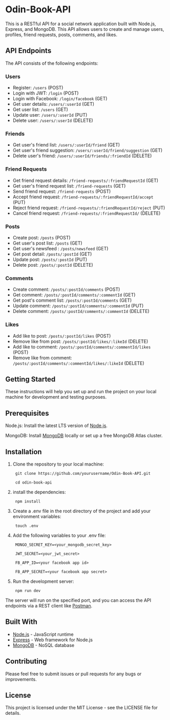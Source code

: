 # Odin-Book-API

This is a RESTful API for a social network application built with Node.js, Express, and MongoDB. This API allows users to create and manage users, profiles, friend requests, posts, comments, and likes.

## API Endpoints

The API consists of the following endpoints:

### Users
- Register: `/users` (POST)
- Login with JWT: `/login` (POST)
- Login with Facebook: `/login/facebook` (GET)
- Get user details: `/users/:userId` (GET)
- Get user list: `/users` (GET)
- Update user: `/users/:userId` (PUT)
- Delete user: `/users/:userId` (DELETE)

### Friends
- Get user's friend list: `/users/:userId/friend` (GET)
- Get user's friend suggestion: `/users/:userId/friend/suggestion` (GET)
- Delete user's friend: `/users/:userId/friends/:friendId` (DELETE)

### Friend Requests
- Get friend request details: `/friend-requests/:friendRequestId` (GET)
- Get user's friend request list: `/friend-requests` (GET)
- Send friend request: `/friend-requests` (POST)
- Accept friend request: `/friend-requests/:friendRequestId/accept` (PUT)
- Reject friend request: `/friend-requests/:friendRequestId/reject` (PUT)
- Cancel friend request: `/friend-requests/:friendRequestId/` (DELETE)

### Posts
- Create post: `/posts` (POST)
- Get user's post list: `/posts` (GET)
- Get user's newsfeed : `/posts/newsfeed` (GET)
- Get post detail: `/posts/:postId` (GET)
- Update post: `/posts/:postId` (PUT)
- Delete post: `/posts/:postId` (DELETE)

### Comments
- Create comment: `/posts/:postId/comments` (POST)
- Get comment: `/posts/:postId/comments/:commentId` (GET)
- Get post's comment list: `/posts/:postId/comments` (GET)
- Update comment: `/posts/:postId/comments/:commentId` (PUT)
- Delete comment: `/posts/:postId/comments/:commentId` (DELETE)

### Likes
- Add like to post: `/posts/:postId/likes` (POST)
- Remove like from post: `/posts/:postId/likes/:likeId` (DELETE)
- Add like to comment: `/posts/:postId/comments/:commentId/likes` (POST)
- Remove like from comment: `/posts/:postId/comments/:commentId/likes/:likeId` (DELETE)

## Getting Started
These instructions will help you set up and run the project on your local machine for development and testing purposes.

## Prerequisites
Node.js: Install the latest LTS version of [Node.js](https://nodejs.org/en/download).

MongoDB: Install [MongoDB](https://www.mongodb.com/try/download/community) locally or set up a free MongoDB Atlas cluster.

## Installation
1. Clone the repository to your local machine:

        git clone https://github.com/yourusername/Odin-Book-API.git

        cd odin-book-api

2. install the dependencies:

        npm install

3. Create a .env file in the root directory of the project and add your environment variables:

        touch .env

4. Add the following variables to your .env file:

        MONGO_SECRET_KEY=<your_mongodb_secret_key>
    
        JWT_SECRET=<your_jwt_secret>
        
        FB_APP_ID=<your facebook app id>
        
        FB_APP_SECRET=<your facebook app secret>

5. Run the development server:

        npm run dev

The server will run on the specified port, and you can access the API endpoints via a REST client like [Postman](https://www.postman.com/).

## Built With

- [Node.js](https://nodejs.org/en) - JavaScript runtime
- [Express](https://expressjs.com/) - Web framework for Node.js
- [MongoDB](https://www.mongodb.com/) - NoSQL database

## Contributing

Please feel free to submit issues or pull requests for any bugs or improvements.

## License

This project is licensed under the MIT License - see the LICENSE file for details.

